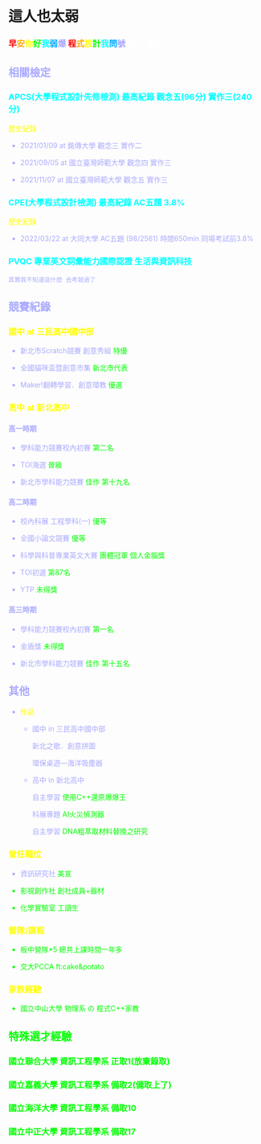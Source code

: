 
# 這人也太弱

### <font color="#f00">早<font color="#fa0">安<font color="#ff0">你<font color="#0f0">好<font color="#0ff">我<font color="#0af">弱<font color="#aaf">爆 <font color="#f00">程<font color="#fa0">式<font color="#ff0">設<font color="#0f0">計<font color="#0ff">我<font color="#0af">問<font color="#aaf">號 <font color="#fff">by—音銓</font>

##  相關檢定

### <font color="#0ff">APCS(大學程式設計先修檢測) 最高紀錄 觀念五(96分) 實作三(240分)</font>


<font color="#ff0">歷史紀錄 </font>

- 2021/01/09 at 銘傳大學
觀念三 實作二 

- 2021/09/05 at 國立臺灣師範大學
觀念四 實作三

- 2021/11/07 at 國立臺灣師範大學
觀念五 實作三

### <font color="#0ff">CPE(大學程式設計檢測) 最高紀錄 AC五題 3.8%</font>

<font color="#ff0">歷史紀錄</font>

- 2022/03/22 at 大同大學
AC五題 (98/2561) 時間650min 同場考試前3.8%

### <font color="#0ff">PVQC 專業英文詞彙能力國際認證 生活與資訊科技</font>

    其實我不知道這什麼 去考就過了
    
## 競賽紀錄

### <font color="#ff0">國中 at 三民高中國中部 </font> 
    
- 新北市Scratch競賽 創意秀組 <font color="#0f0">特優</font>
    
- 全國貓咪盃暨創意市集 <font color="#0f0">新北市代表</font>
    
- Maker!翻轉學習．創意環教 <font color="#0f0">優選</font>

### <font color="#ff0">高中 at 新北高中 </font> 

#### <font color="#aaf">高一時期
</font> 

- 學科能力競賽校內初賽 <font color="#0f0">第二名</font>

- TOI海選 <font color="#0f0">晉級</font>
    
- 新北市學科能力競賽 <font color="#0f0">佳作 第十九名</font>

#### <font color="#aaf">高二時期
</font> 

- 校內科展 工程學科(一) <font color="#0f0">優等</font>
    
- 全國小論文競賽 <font color="#0f0">優等</font>

- 科學與科普專業英文大賽 <font color="#0f0">團體冠軍 個人金腦獎</font>
    
- TOI初選 <font color="#0f0">第87名</font>

- YTP <font color="#0f0">未得獎</font>

#### <font color="#aaf">高三時期
</font> 

- 學科能力競賽校內初賽 <font color="#0f0">第一名</font>

- 金盾獎 <font color="#0f0">未得獎</font>

- 新北市學科能力競賽 <font color="#0f0">佳作 第十五名</font>

## 其他
    
- <font color="#ff0">作品</font>
    
    - <font color="#aaf">國中 in 三民高中國中部 </font> 
    
        新北之歌．創意拼圖 
    
        環保桌遊—海洋吸塵器  
    
    - <font color="#aaf">高中 in 新北高中 </font> 
    
        自主學習 <font color="#0f0"> 使用C++還原爆爆王</font>
    
        科展專題 <font color="#0f0"> AI火災偵測器</font>
    
        自主學習 <font color="#0f0">DNA粗萃取材料替換之研究</font>

### <font color="#ff0">曾任職位</font>
    
- 資訊研究社 <font color="#0f0">美宣
    
- 影視創作社 <font color="#0f0">創社成員+器材

- 化學實驗室 <font color="#0f0">工讀生

### <font color="#ff0">營隊/課程</font>

- <font color="#0f0">板中營隊*5</font> 總共上課時間一年多
    
- <font color="#0f0">交大PCCA</font> ft:cake&potato
    
### <font color="#ff0">家教經驗</font>
    
- 國立中山大學 物理系 の 程式C++家教
    
## 特殊選才經驗

### 國立聯合大學 資訊工程學系 正取1(放棄錄取)
### <font color="#0f0">國立嘉義大學 資訊工程學系 備取2(備取上了)</font>
### 國立海洋大學 資訊工程學系 備取10
### 國立中正大學 資訊工程學系 備取17
